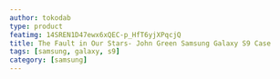 ```yaml
---
author: tokodab
type: product
featimg: 14SREN1D47ewx6xQEC-p_HfT6yjXPqcjQ
title: The Fault in Our Stars- John Green Samsung Galaxy S9 Case
tags: [samsung, galaxy, s9]
category: [samsung]
---
```

